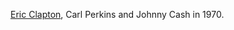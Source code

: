 <a href="https://www.youtube.com/watch?v=IW1BFtWPbX4&feature=emb_logo">Eric Clapton</a>, Carl Perkins and Johnny Cash in 1970. 

